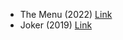 - The Menu (2022) [Link](https://www.imdb.com/title/tt9764362/?ref_=adv_li_tt)
- Joker (2019) [Link](https://www.imdb.com/title/tt7286456/)
